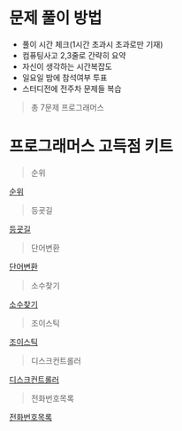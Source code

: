 # 문제 풀이 방법

- 풀이 시간 체크(1시간 초과시 초과로만 기재)
- 컴퓨팅사고 2,3줄로 간략히 요약
- 자신이 생각하는 시간복잡도
- 일요일 밤에 참석여부 투표 
- 스터디전에 전주차 문제들 복습

> 총 7문제 프로그래머스 

# 프로그래머스 고득점 키트

> 순위

[순위](https://programmers.co.kr/learn/courses/30/lessons/49191 )

> 등굣길

[등굣길](https://programmers.co.kr/learn/courses/30/lessons/42898)

> 단어변환

[단어변환](https://programmers.co.kr/learn/courses/30/lessons/43163)

> 소수찾기

[소수찾기](https://programmers.co.kr/learn/courses/30/lessons/42839)

> 조이스틱

[조이스틱](https://programmers.co.kr/learn/courses/30/lessons/42860)

> 디스크컨트롤러

[디스크컨트롤러](https://programmers.co.kr/learn/courses/30/lessons/42627)

> 전화번호목록

[전화번호목록](https://programmers.co.kr/learn/courses/30/lessons/42577)
